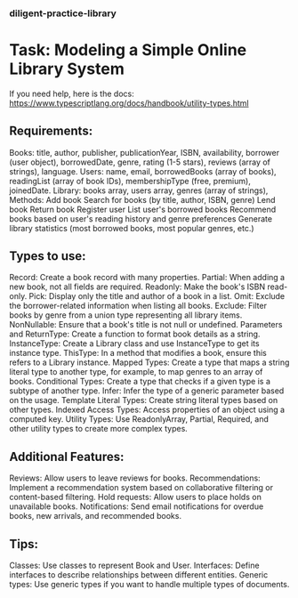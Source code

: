 ### diligent-practice-library

# Task: Modeling a Simple Online Library System
If you need help, here is the docs: https://www.typescriptlang.org/docs/handbook/utility-types.html

## Requirements:
Books: title, author, publisher, publicationYear, ISBN, availability, borrower (user object), borrowedDate, genre, rating (1-5 stars), reviews (array of strings), language.
Users: name, email, borrowedBooks (array of books), readingList (array of book IDs), membershipType (free, premium), joinedDate.
Library: books array, users array, genres (array of strings),
Methods:
Add book
Search for books (by title, author, ISBN, genre)
Lend book
Return book
Register user
List user's borrowed books
Recommend books based on user's reading history and genre preferences
Generate library statistics (most borrowed books, most popular genres, etc.)

## Types to use:
Record: Create a book record with many properties.
Partial: When adding a new book, not all fields are required.
Readonly: Make the book's ISBN read-only.
Pick: Display only the title and author of a book in a list.
Omit: Exclude the borrower-related information when listing all books.
Exclude: Filter books by genre from a union type representing all library items.
NonNullable: Ensure that a book's title is not null or undefined.
Parameters and ReturnType: Create a function to format book details as a string.
InstanceType: Create a Library class and use InstanceType to get its instance type.
ThisType: In a method that modifies a book, ensure this refers to a Library instance.
Mapped Types: Create a type that maps a string literal type to another type, for example, to map genres to an array of books.
Conditional Types: Create a type that checks if a given type is a subtype of another type.
Infer: Infer the type of a generic parameter based on the usage.
Template Literal Types: Create string literal types based on other types.
Indexed Access Types: Access properties of an object using a computed key.
Utility Types: Use ReadonlyArray, Partial, Required, and other utility types to create more complex types.

## Additional Features:
Reviews: Allow users to leave reviews for books.
Recommendations: Implement a recommendation system based on collaborative filtering or content-based filtering.
Hold requests: Allow users to place holds on unavailable books.
Notifications: Send email notifications for overdue books, new arrivals, and recommended books.

## Tips:
Classes: Use classes to represent Book and User.
Interfaces: Define interfaces to describe relationships between different entities.
Generic types: Use generic types if you want to handle multiple types of documents.